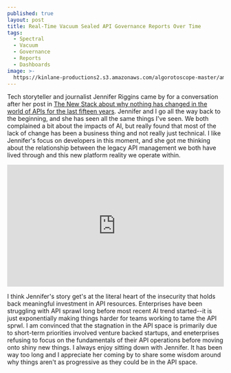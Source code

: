 ```yaml
---
published: true
layout: post
title: Real-Time Vacuum Sealed API Governance Reports Over Time
tags:
  - Spectral
  - Vacuum
  - Governance
  - Reports
  - Dashboards
image: >-
  https://kinlane-productions2.s3.amazonaws.com/algorotoscope-master/american-dream-fundamental-old-small-town-buildings.jpeg
---
```

Tech storyteller and journalist Jennifer Riggins came by for a conversation after her post in [The New Stack about why nothing has changed in the world of APIs for the last fifteen years](https://thenewstack.io/the-state-of-api-management-in-an-age-of-ai-insecurity/). Jennifer and I go all the way back to the beginning, and she has seen all the same things I've seen. We both complained a bit about the impacts of AI, but really found that most of the lack of change has been a business thing and not really just technical. I like Jennifer's focus on developers in this moment, and she got me thinking about the relationship between the legacy API management we both have lived through and this new platform reality we operate within.

<style>
  .youtube-video {
  aspect-ratio: 16 / 9;
  width: 100%;
}
</style>
<center><iframe class="youtube-video" src="https://www.youtube.com/embed/FEw481GjxOk?si=ltLsRAocYnZpsqjJ" title="YouTube video player" frameborder="0" allow="accelerometer; autoplay; clipboard-write; encrypted-media; gyroscope; picture-in-picture; web-share" referrerpolicy="strict-origin-when-cross-origin" allowfullscreen></iframe></center>

I think Jennifer's story get's at the literal heart of the insecurity that holds back meaningful investment in API resources. Enterprises have been struggling with API sprawl long before most recent AI trend started--it is just exponentially making things harder for teams working to tame the API sprwl. I am convinced that the stagnation in the API space is primarily due to short-term priorities involved venture backed startups, and eneterprises refusing to focus on the fundamentals of their API operations before moving onto shiny new things. I always enjoy sitting down with Jennifer. It has been way too long and I appreciate her coming by to share some wisdom around why things aren't as progressive as they could be in the API space.